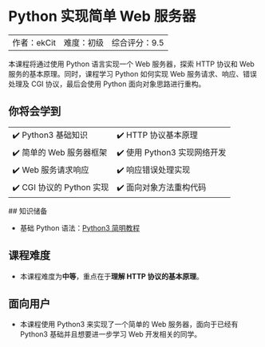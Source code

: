 # Python 实现简单 Web 服务器

<table>
<tr>
<td align="center">作者：ekCit</td>
<td align="center">难度：初级</td>
<td align="center">综合评分：9.5</td>
</tr>
</table>

本课程将通过使用 Python 语言实现一个 Web 服务器，探索 HTTP 协议和 Web 服务的基本原理。同时，课程学习 Python 如何实现 Web 服务请求、响应、错误处理及 CGI 协议，最后会使用 Python 面向对象思路进行重构。

## 你将会学到

<table>
  <tr>
    <td>✔️ Python3 基础知识</td>
    <td>✔️ HTTP 协议基本原理</td>
  </tr>
  <tr>
    <td>✔️ 简单的 Web 服务器框架</td>
    <td>✔️ 使用 Python3 实现网络开发</td>
  </tr>
  <tr>
    <td>✔️ Web 服务请求响应</td>
    <td>✔️ 响应错误处理实现</td>
  </tr>
  <tr>
    <td>✔️ CGI 协议的 Python 实现</td>
    <td>✔️ 面向对象方法重构代码</td>
  </tr>
</table>
## 知识储备

- 基础 Python 语法：[Python3 简明教程](https://www.lanqiao.cn/courses/596)

## 课程难度

- 本课程难度为**中等**，重点在于**理解 HTTP 协议的基本原理**。


## 面向用户

- 本课程使用 Python3 来实现了一个简单的 Web 服务器，面向于已经有 Python3 基础并且想要进一步学习 Web 开发相关的同学。